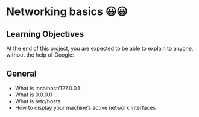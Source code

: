 # Networking basics :smiley::smiley:
## Learning Objectives
At the end of this project, you are expected to be able to explain to anyone, without the help of Google:

## General
- What is localhost/127.0.0.1
- What is 0.0.0.0
- What is /etc/hosts
- How to display your machine’s active network interfaces
